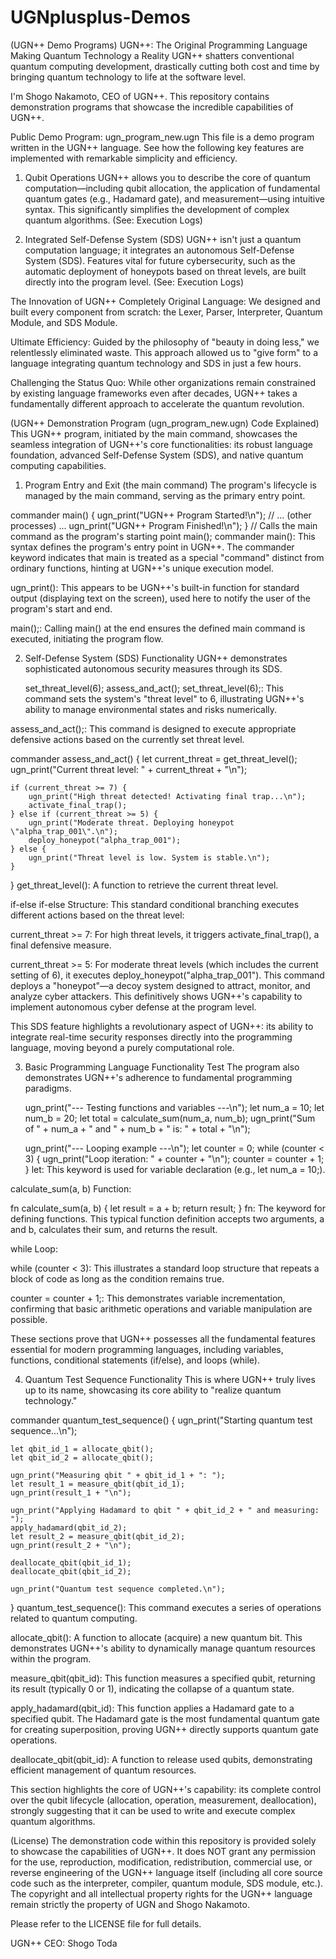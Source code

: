 # UGNplusplus-Demos

(UGN++ Demo Programs)
UGN++: The Original Programming Language Making Quantum Technology a Reality
UGN++ shatters conventional quantum computing development, drastically cutting both cost and time by bringing quantum technology to life at the software level.

I'm Shogo Nakamoto, CEO of UGN++. This repository contains demonstration programs that showcase the incredible capabilities of UGN++.

Public Demo Program: ugn_program_new.ugn
This file is a demo program written in the UGN++ language. See how the following key features are implemented with remarkable simplicity and efficiency.

1. Qubit Operations
UGN++ allows you to describe the core of quantum computation—including qubit allocation, the application of fundamental quantum gates (e.g., Hadamard gate), and measurement—using intuitive syntax. This significantly simplifies the development of complex quantum algorithms.
(See: Execution Logs)

2. Integrated Self-Defense System (SDS)
UGN++ isn't just a quantum computation language; it integrates an autonomous Self-Defense System (SDS). Features vital for future cybersecurity, such as the automatic deployment of honeypots based on threat levels, are built directly into the program level.
(See: Execution Logs)

The Innovation of UGN++
Completely Original Language: We designed and built every component from scratch: the Lexer, Parser, Interpreter, Quantum Module, and SDS Module.

Ultimate Efficiency: Guided by the philosophy of "beauty in doing less," we relentlessly eliminated waste. This approach allowed us to "give form" to a language integrating quantum technology and SDS in just a few hours.

Challenging the Status Quo: While other organizations remain constrained by existing language frameworks even after decades, UGN++ takes a fundamentally different approach to accelerate the quantum revolution.


(UGN++ Demonstration Program (ugn_program_new.ugn) Code Explained)
This UGN++ program, initiated by the main command, showcases the seamless integration of UGN++'s core functionalities: its robust language foundation, advanced Self-Defense System (SDS), and native quantum computing capabilities.

1. Program Entry and Exit (the main command)
The program's lifecycle is managed by the main command, serving as the primary entry point.

commander main() {
    ugn_print("UGN++ Program Started!\n");
    // ... (other processes) ...
    ugn_print("UGN++ Program Finished!\n");
}
// Calls the main command as the program's starting point
main();
commander main(): This syntax defines the program's entry point in UGN++. The commander keyword indicates that main is treated as a special "command" distinct from ordinary functions, hinting at UGN++'s unique execution model.

ugn_print(): This appears to be UGN++'s built-in function for standard output (displaying text on the screen), used here to notify the user of the program's start and end.

main();: Calling main() at the end ensures the defined main command is executed, initiating the program flow.

2. Self-Defense System (SDS) Functionality
UGN++ demonstrates sophisticated autonomous security measures through its SDS.


    set_threat_level(6);
    assess_and_act();
set_threat_level(6);: This command sets the system's "threat level" to 6, illustrating UGN++'s ability to manage environmental states and risks numerically.

assess_and_act();: This command is designed to execute appropriate defensive actions based on the currently set threat level.


commander assess_and_act() {
    let current_threat = get_threat_level();
    ugn_print("Current threat level: " + current_threat + "\n");

    if (current_threat >= 7) {
        ugn_print("High threat detected! Activating final trap...\n");
        activate_final_trap();
    } else if (current_threat >= 5) {
        ugn_print("Moderate threat. Deploying honeypot \"alpha_trap_001\".\n");
        deploy_honeypot("alpha_trap_001");
    } else {
        ugn_print("Threat level is low. System is stable.\n");
    }
}
get_threat_level(): A function to retrieve the current threat level.

if-else if-else Structure: This standard conditional branching executes different actions based on the threat level:

current_threat >= 7: For high threat levels, it triggers activate_final_trap(), a final defensive measure.

current_threat >= 5: For moderate threat levels (which includes the current setting of 6), it executes deploy_honeypot("alpha_trap_001"). This command deploys a "honeypot"—a decoy system designed to attract, monitor, and analyze cyber attackers. This definitively shows UGN++'s capability to implement autonomous cyber defense at the program level.

This SDS feature highlights a revolutionary aspect of UGN++: its ability to integrate real-time security responses directly into the programming language, moving beyond a purely computational role.

3. Basic Programming Language Functionality Test
The program also demonstrates UGN++'s adherence to fundamental programming paradigms.


    ugn_print("--- Testing functions and variables ---\n");
    let num_a = 10;
    let num_b = 20;
    let total = calculate_sum(num_a, num_b);
    ugn_print("Sum of " + num_a + " and " + num_b + " is: " + total + "\n");

    ugn_print("--- Looping example ---\n");
    let counter = 0;
    while (counter < 3) {
        ugn_print("Loop iteration: " + counter + "\n");
        counter = counter + 1;
    }
let: This keyword is used for variable declaration (e.g., let num_a = 10;).

calculate_sum(a, b) Function:


fn calculate_sum(a, b) {
    let result = a + b;
    return result;
}
fn: The keyword for defining functions. This typical function definition accepts two arguments, a and b, calculates their sum, and returns the result.

while Loop:

while (counter < 3): This illustrates a standard loop structure that repeats a block of code as long as the condition remains true.

counter = counter + 1;: This demonstrates variable incrementation, confirming that basic arithmetic operations and variable manipulation are possible.

These sections prove that UGN++ possesses all the fundamental features essential for modern programming languages, including variables, functions, conditional statements (if/else), and loops (while).

4. Quantum Test Sequence Functionality
This is where UGN++ truly lives up to its name, showcasing its core ability to "realize quantum technology."


commander quantum_test_sequence() {
    ugn_print("Starting quantum test sequence...\n");

    let qbit_id_1 = allocate_qbit();
    let qbit_id_2 = allocate_qbit();

    ugn_print("Measuring qbit " + qbit_id_1 + ": ");
    let result_1 = measure_qbit(qbit_id_1);
    ugn_print(result_1 + "\n");

    ugn_print("Applying Hadamard to qbit " + qbit_id_2 + " and measuring: ");
    apply_hadamard(qbit_id_2);
    let result_2 = measure_qbit(qbit_id_2);
    ugn_print(result_2 + "\n");

    deallocate_qbit(qbit_id_1);
    deallocate_qbit(qbit_id_2);

    ugn_print("Quantum test sequence completed.\n");
}
quantum_test_sequence(): This command executes a series of operations related to quantum computing.

allocate_qbit(): A function to allocate (acquire) a new quantum bit. This demonstrates UGN++'s ability to dynamically manage quantum resources within the program.

measure_qbit(qbit_id): This function measures a specified qubit, returning its result (typically 0 or 1), indicating the collapse of a quantum state.

apply_hadamard(qbit_id): This function applies a Hadamard gate to a specified qubit. The Hadamard gate is the most fundamental quantum gate for creating superposition, proving UGN++ directly supports quantum gate operations.

deallocate_qbit(qbit_id): A function to release used qubits, demonstrating efficient management of quantum resources.

This section highlights the core of UGN++'s capability: its complete control over the qubit lifecycle (allocation, operation, measurement, deallocation), strongly suggesting that it can be used to write and execute complex quantum algorithms.

(License)
The demonstration code within this repository is provided solely to showcase the capabilities of UGN++. It does NOT grant any permission for the use, reproduction, modification, redistribution, commercial use, or reverse engineering of the UGN++ language itself (including all core source code such as the interpreter, compiler, quantum module, SDS module, etc.). The copyright and all intellectual property rights for the UGN++ language remain strictly the property of UGN and Shogo Nakamoto.

Please refer to the LICENSE file for full details.

UGN++ CEO: Shogo Toda
